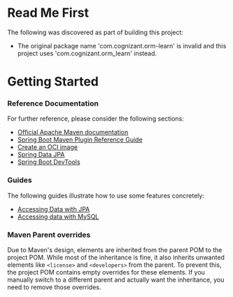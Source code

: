 # Read Me First
The following was discovered as part of building this project:

* The original package name 'com.cognizant.orm-learn' is invalid and this project uses 'com.cognizant.orm_learn' instead.

# Getting Started

### Reference Documentation
For further reference, please consider the following sections:

* [Official Apache Maven documentation](https://maven.apache.org/guides/index.html)
* [Spring Boot Maven Plugin Reference Guide](https://docs.spring.io/spring-boot/3.3.13/maven-plugin)
* [Create an OCI image](https://docs.spring.io/spring-boot/3.3.13/maven-plugin/build-image.html)
* [Spring Data JPA](https://docs.spring.io/spring-boot/3.3.13/reference/data/sql.html#data.sql.jpa-and-spring-data)
* [Spring Boot DevTools](https://docs.spring.io/spring-boot/3.3.13/reference/using/devtools.html)

### Guides
The following guides illustrate how to use some features concretely:

* [Accessing Data with JPA](https://spring.io/guides/gs/accessing-data-jpa/)
* [Accessing data with MySQL](https://spring.io/guides/gs/accessing-data-mysql/)

### Maven Parent overrides

Due to Maven's design, elements are inherited from the parent POM to the project POM.
While most of the inheritance is fine, it also inherits unwanted elements like `<license>` and `<developers>` from the parent.
To prevent this, the project POM contains empty overrides for these elements.
If you manually switch to a different parent and actually want the inheritance, you need to remove those overrides.

